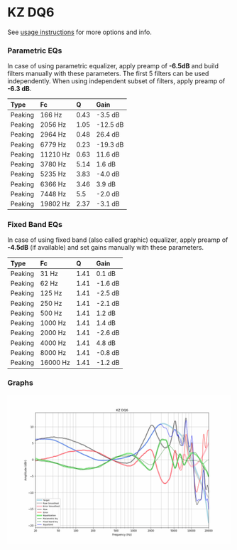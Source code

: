 # KZ DQ6
See [usage instructions](https://github.com/jaakkopasanen/AutoEq#usage) for more options and info.

### Parametric EQs
In case of using parametric equalizer, apply preamp of **-6.5dB** and build filters manually
with these parameters. The first 5 filters can be used independently.
When using independent subset of filters, apply preamp of **-6.3 dB**.

| Type    | Fc       |    Q | Gain     |
|:--------|:---------|:-----|:---------|
| Peaking | 166 Hz   | 0.43 | -3.5 dB  |
| Peaking | 2056 Hz  | 1.05 | -12.5 dB |
| Peaking | 2964 Hz  | 0.48 | 26.4 dB  |
| Peaking | 6779 Hz  | 0.23 | -19.3 dB |
| Peaking | 11210 Hz | 0.63 | 11.6 dB  |
| Peaking | 3780 Hz  | 5.14 | 1.6 dB   |
| Peaking | 5235 Hz  | 3.83 | -4.0 dB  |
| Peaking | 6366 Hz  | 3.46 | 3.9 dB   |
| Peaking | 7448 Hz  | 5.5  | -2.0 dB  |
| Peaking | 19802 Hz | 2.37 | -3.1 dB  |

### Fixed Band EQs
In case of using fixed band (also called graphic) equalizer, apply preamp of **-4.5dB**
(if available) and set gains manually with these parameters.

| Type    | Fc       |    Q | Gain    |
|:--------|:---------|:-----|:--------|
| Peaking | 31 Hz    | 1.41 | 0.1 dB  |
| Peaking | 62 Hz    | 1.41 | -1.6 dB |
| Peaking | 125 Hz   | 1.41 | -2.5 dB |
| Peaking | 250 Hz   | 1.41 | -2.1 dB |
| Peaking | 500 Hz   | 1.41 | 1.2 dB  |
| Peaking | 1000 Hz  | 1.41 | 1.4 dB  |
| Peaking | 2000 Hz  | 1.41 | -2.6 dB |
| Peaking | 4000 Hz  | 1.41 | 4.8 dB  |
| Peaking | 8000 Hz  | 1.41 | -0.8 dB |
| Peaking | 16000 Hz | 1.41 | -1.2 dB |

### Graphs
![](./KZ%20DQ6.png)